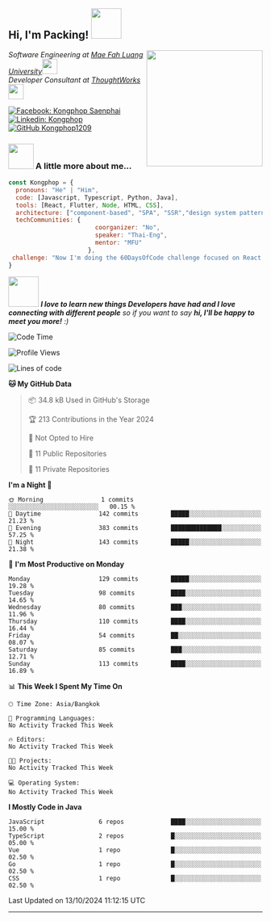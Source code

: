 <h2> Hi, I'm Packing! <img src="https://media.giphy.com/media/mGcNjsfWAjY5AEZNw6/giphy.gif" width="60"></h2>
<img align='right' src="https://media.giphy.com/media/ieyl9zmCjO4b4t6qoY/giphy.gif" width="230">
<p><em>Software Engineering at <a href="http://www.unb.br">Mae Fah Luang University</a><img src="https://media.giphy.com/media/fYSnHlufseco8Fh93Z/giphy.gif" width="30"></br>Developer Consultant at <a href="https://www.thoughtworks.com">ThoughtWorks</a><img src="https://media.giphy.com/media/WUlplcMpOCEmTGBtBW/giphy.gif" width="30"> 
</em></p>

[![Facebook: Kongphop Saenphai](https://img.shields.io/badge/-Kongphop%20Saenphai-1877F2?style=flat-square&logo=facebook&logoColor=white&link=https://www.facebook.com/profile.php?id=100009078336515)](https://www.facebook.com/profile.php?id=100009078336515)
[![Linkedin: Kongphop](https://img.shields.io/badge/-Kongphop-blue?style=flat-square&logo=Linkedin&logoColor=white&link=https://www.linkedin.com/in/kongphop-saenphai-34a557288/)](https://www.linkedin.com/in/kongphop-saenphai-34a557288/)
[![GitHub Kongphop1209](https://img.shields.io/github/followers/Kongphop1209?label=follow&style=social)](https://github.com/kongphop1209)


### <img src="https://media.giphy.com/media/VgCDAzcKvsR6OM0uWg/giphy.gif" width="50"> A little more about me...  

```javascript
const Kongphop = {
  pronouns: "He" | "Him",
  code: [Javascript, Typescript, Python, Java],
  tools: [React, Flutter, Node, HTML, CSS],
  architecture: ["component-based", "SPA", "SSR","design system pattern"],
  techCommunities: {
                        coorganizer: "No",
                        speaker: "Thai-Eng",
                        mentor: "MFU"
                      },
 challenge: "Now I'm doing the 60DaysOfCode challenge focused on React and Mobile App"
}
```

<img src="https://media.giphy.com/media/LnQjpWaON8nhr21vNW/giphy.gif" width="60"> <em><b>I love to learn new things Developers have had and I love connecting with different people</b> so if you want to say <b>hi, I'll be happy to meet you more!</b> :)</em>

<!--START_SECTION:waka-->
![Code Time](http://img.shields.io/badge/Code%20Time-55%20hrs%2015%20mins-blue)

![Profile Views](http://img.shields.io/badge/Profile%20Views-0-blue)

![Lines of code](https://img.shields.io/badge/From%20Hello%20World%20I%27ve%20Written-6.8%20million%20lines%20of%20code-blue)

**🐱 My GitHub Data** 

> 📦 34.8 kB Used in GitHub's Storage 
 > 
> 🏆 213 Contributions in the Year 2024
 > 
> 🚫 Not Opted to Hire
 > 
> 📜 11 Public Repositories 
 > 
> 🔑 11 Private Repositories 
 > 
**I'm a Night 🦉** 

```text
🌞 Morning                1 commits           ░░░░░░░░░░░░░░░░░░░░░░░░░   00.15 % 
🌆 Daytime                142 commits         █████░░░░░░░░░░░░░░░░░░░░   21.23 % 
🌃 Evening                383 commits         ██████████████░░░░░░░░░░░   57.25 % 
🌙 Night                  143 commits         █████░░░░░░░░░░░░░░░░░░░░   21.38 % 
```
📅 **I'm Most Productive on Monday** 

```text
Monday                   129 commits         █████░░░░░░░░░░░░░░░░░░░░   19.28 % 
Tuesday                  98 commits          ████░░░░░░░░░░░░░░░░░░░░░   14.65 % 
Wednesday                80 commits          ███░░░░░░░░░░░░░░░░░░░░░░   11.96 % 
Thursday                 110 commits         ████░░░░░░░░░░░░░░░░░░░░░   16.44 % 
Friday                   54 commits          ██░░░░░░░░░░░░░░░░░░░░░░░   08.07 % 
Saturday                 85 commits          ███░░░░░░░░░░░░░░░░░░░░░░   12.71 % 
Sunday                   113 commits         ████░░░░░░░░░░░░░░░░░░░░░   16.89 % 
```


📊 **This Week I Spent My Time On** 

```text
🕑︎ Time Zone: Asia/Bangkok

💬 Programming Languages: 
No Activity Tracked This Week

🔥 Editors: 
No Activity Tracked This Week

🐱‍💻 Projects: 
No Activity Tracked This Week

💻 Operating System: 
No Activity Tracked This Week
```

**I Mostly Code in Java** 

```text
JavaScript               6 repos             ████░░░░░░░░░░░░░░░░░░░░░   15.00 % 
TypeScript               2 repos             █░░░░░░░░░░░░░░░░░░░░░░░░   05.00 % 
Vue                      1 repo              █░░░░░░░░░░░░░░░░░░░░░░░░   02.50 % 
Go                       1 repo              █░░░░░░░░░░░░░░░░░░░░░░░░   02.50 % 
CSS                      1 repo              █░░░░░░░░░░░░░░░░░░░░░░░░   02.50 % 
```




 Last Updated on 13/10/2024 11:12:15 UTC
<!--END_SECTION:waka-->


---


